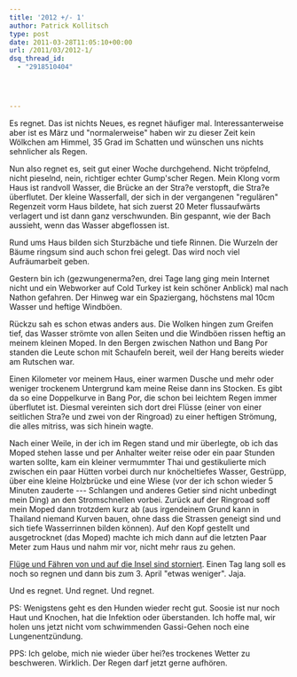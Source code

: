 ```yaml
---
title: '2012 +/- 1'
author: Patrick Kollitsch
type: post
date: 2011-03-28T11:05:10+00:00
url: /2011/03/2012-1/
dsq_thread_id:
  - "2918510404"




---
```

Es regnet. Das ist nichts Neues, es regnet häufiger mal. Interessanterweise aber ist es März und "normalerweise" haben wir zu dieser Zeit kein Wölkchen am Himmel, 35 Grad im Schatten und wünschen uns nichts sehnlicher als Regen. 

Nun also regnet es, seit gut einer Woche durchgehend. Nicht tröpfelnd, nicht pieselnd, nein, richtiger echter Gump'scher Regen. Mein Klong vorm Haus ist randvoll Wasser, die Brücke an der Stra?e verstopft, die Stra?e überflutet. Der kleine Wasserfall, der sich in der vergangenen "regulären" Regenzeit vorm Haus bildete, hat sich zuerst 20 Meter flussaufwärts verlagert und ist dann ganz verschwunden. Bin gespannt, wie der Bach aussieht, wenn das Wasser abgeflossen ist.

Rund ums Haus bilden sich Sturzbäche und tiefe Rinnen. Die Wurzeln der Bäume ringsum sind auch schon frei gelegt. Das wird noch viel Aufräumarbeit geben.

Gestern bin ich (gezwungenerma?en, drei Tage lang ging mein Internet nicht und ein Webworker auf Cold Turkey ist kein schöner Anblick) mal nach Nathon gefahren. Der Hinweg war ein Spaziergang, höchstens mal 10cm Wasser und heftige Windböen.

Rückzu sah es schon etwas anders aus. Die Wolken hingen zum Greifen tief, das Wasser strömte von allen Seiten und die Windböen rissen heftig an meinem kleinen Moped. In den Bergen zwischen Nathon und Bang Por standen die Leute schon mit Schaufeln bereit, weil der Hang bereits wieder am Rutschen war. 

Einen Kilometer vor meinem Haus, einer warmen Dusche und mehr oder weniger trockenem Untergrund kam meine Reise dann ins Stocken. Es gibt da so eine Doppelkurve in Bang Por, die schon bei leichtem Regen immer überflutet ist. Diesmal vereinten sich dort drei Flüsse (einer von einer seitlichen Stra?e und zwei von der Ringroad) zu einer heftigen Strömung, die alles mitriss, was sich hinein wagte.

Nach einer Weile, in der ich im Regen stand und mir überlegte, ob ich das Moped stehen lasse und per Anhalter weiter reise oder ein paar Stunden warten sollte, kam ein kleiner vermummter Thai und gestikulierte mich zwischen ein paar Hütten vorbei durch nur knöcheltiefes Wasser, Gestrüpp, über eine kleine Holzbrücke und eine Wiese (vor der ich schon wieder 5 Minuten zauderte --- Schlangen und anderes Getier sind nicht unbedingt mein Ding) an den Stromschnellen vorbei. Zurück auf der Ringroad soff mein Moped dann trotzdem kurz ab (aus irgendeinem Grund kann in Thailand niemand Kurven bauen, ohne dass die Strassen geneigt sind und sich tiefe Wasserrinnen bilden können). Auf den Kopf gestellt und ausgetrocknet (das Moped) machte ich mich dann auf die letzten Paar Meter zum Haus und nahm mir vor, nicht mehr raus zu gehen.

[Flüge und Fähren von und auf die Insel sind storniert][1]. Einen Tag lang soll es noch so regnen und dann bis zum 3. April "etwas weniger". Jaja.

Und es regnet. Und regnet. Und regnet.

PS: Wenigstens geht es den Hunden wieder recht gut. Soosie ist nur noch Haut und Knochen, hat die Infektion oder überstanden. Ich hoffe mal, wir holen uns jetzt nicht vom schwimmenden Gassi-Gehen noch eine Lungenentzündung.

<span class="caps">PPS</span>: Ich gelobe, mich nie wieder über hei?es trockenes Wetter zu beschweren. Wirklich. Der Regen darf jetzt gerne aufhören.

 [1]: http://www.bangkokpost.com/breakingnews/229047/thousands-of-tourists-stranded-in-samui